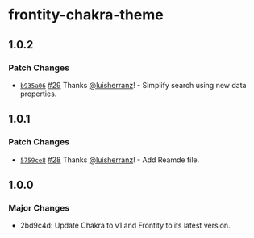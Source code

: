 # frontity-chakra-theme

## 1.0.2

### Patch Changes

- [`b935a06`](https://github.com/chakra-ui/frontity-chakra-ui-theme/commit/b935a06d571a24214f325cd6b27ffc4324b2eaf7) [#29](https://github.com/chakra-ui/frontity-chakra-ui-theme/pull/29) Thanks [@luisherranz](https://github.com/luisherranz)! - Simplify search using new data properties.

## 1.0.1

### Patch Changes

- [`5759ce8`](https://github.com/chakra-ui/frontity-chakra-ui-theme/commit/5759ce80f95b262f416e5a1d6ab094dbe83a15fd) [#28](https://github.com/chakra-ui/frontity-chakra-ui-theme/pull/28) Thanks [@luisherranz](https://github.com/luisherranz)! - Add Reamde file.

## 1.0.0

### Major Changes

- 2bd9c4d: Update Chakra to v1 and Frontity to its latest version.
